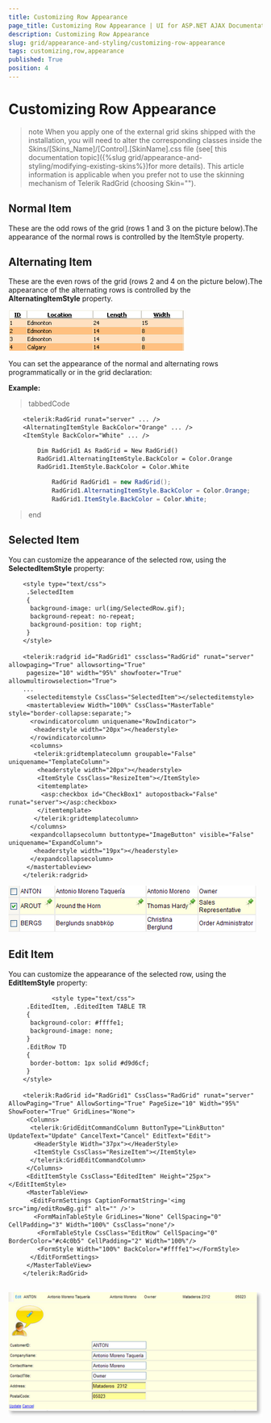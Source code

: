 ```yaml
---
title: Customizing Row Appearance
page_title: Customizing Row Appearance | UI for ASP.NET AJAX Documentation
description: Customizing Row Appearance
slug: grid/appearance-and-styling/customizing-row-appearance
tags: customizing,row,appearance
published: True
position: 4
---
```


# Customizing Row Appearance



>note When you apply one of the external grid skins shipped with the installation, you will need to alter the corresponding classes inside the Skins/[Skins_Name]/[Control].[SkinName].css file (see[ this documentation topic]({%slug grid/appearance-and-styling/modifying-existing-skins%})for more details). This article information is applicable when you prefer not to use the skinning mechanism of Telerik RadGrid (choosing Skin="").
>


## Normal Item

These are the odd rows of the grid (rows 1 and 3 on the picture below).The appearance of the normal rows is controlled by the ItemStyle property.

## Alternating Item

These are the even rows of the grid (rows 2 and 4 on the picture below).The appearance of the alternating rows is controlled by the __AlternatingItemStyle__ property.

![Normal and Alternating rows](images/grd_normal_alternating_styles.png)

You can set the appearance of the normal and alternating rows programmatically or in the grid declaration:

__Example:__

>tabbedCode

````ASPNET
	<telerik:RadGrid runat="server" ... />
	<AlternatingItemStyle BackColor="Orange" ... />
	<ItemStyle BackColor="White" ... />
````
````VB.NET
	    Dim RadGrid1 As RadGrid = New RadGrid()
	    RadGrid1.AlternatingItemStyle.BackColor = Color.Orange
	    RadGrid1.ItemStyle.BackColor = Color.White
````
````C#
	        RadGrid RadGrid1 = new RadGrid();
	        RadGrid1.AlternatingItemStyle.BackColor = Color.Orange;
	        RadGrid1.ItemStyle.BackColor = Color.White;
````
>end

## Selected Item

You can customize the appearance of the selected row, using the __SelectedItemStyle__ property:

````ASPNET
	<style type="text/css">
	 .SelectedItem
	 {
	  background-image: url(img/SelectedRow.gif);
	  background-repeat: no-repeat;
	  background-position: top right;
	 }
	</style>
	
	<telerik:radgrid id="RadGrid1" cssclass="RadGrid" runat="server" allowpaging="True" allowsorting="True"
	 pagesize="10" width="95%" showfooter="True" allowmultirowselection="True">
	...
	 <selecteditemstyle CssClass="SelectedItem"></selecteditemstyle>
	 <mastertableview Width="100%" CssClass="MasterTable" style="border-collapse:separate;">
	  <rowindicatorcolumn uniquename="RowIndicator">
	   <headerstyle width="20px"></headerstyle>
	  </rowindicatorcolumn>
	  <columns>
	   <telerik:gridtemplatecolumn groupable="False" uniquename="TemplateColumn">
	    <headerstyle width="20px"></headerstyle>
	    <ItemStyle CssClass="ResizeItem"></ItemStyle>
	    <itemtemplate>
	     <asp:checkbox id="CheckBox1" autopostback="False" runat="server"></asp:checkbox>
	    </itemtemplate>
	   </telerik:gridtemplatecolumn>
	  </columns>
	  <expandcollapsecolumn buttontype="ImageButton" visible="False" uniquename="ExpandColumn">
	   <headerstyle width="19px"></headerstyle>
	  </expandcollapsecolumn>
	 </mastertableview>
	</telerik:radgrid>         
````



![SelectedItemStyle](images/grd_SelectedItemStyle.png)

## Edit Item

You can customize the appearance of the selected row, using the __EditItemStyle__ property:

````ASPNET
	        <style type="text/css">
	 .EditedItem, .EditedItem TABLE TR
	 {
	  background-color: #ffffe1;
	  background-image: none;
	 }
	 .EditRow TD
	 {
	  border-bottom: 1px solid #d9d6cf;
	 }
	</style>
	
	<telerik:RadGrid id="RadGrid1" CssClass="RadGrid" runat="server" AllowPaging="True" AllowSorting="True" PageSize="10" Width="95%" ShowFooter="True" GridLines="None">
	 <Columns>
	  <telerik:GridEditCommandColumn ButtonType="LinkButton" UpdateText="Update" CancelText="Cancel" EditText="Edit">
	   <HeaderStyle Width="37px"></HeaderStyle>
	   <ItemStyle CssClass="ResizeItem"></ItemStyle>
	  </telerik:GridEditCommandColumn>
	 </Columns>
	 <EditItemStyle CssClass="EditedItem" Height="25px"></EditItemStyle>
	 <MasterTableView>
	  <EditFormSettings CaptionFormatString='<img src="img/editRowBg.gif" alt="" />'>
	   <FormMainTableStyle GridLines="None" CellSpacing="0" CellPadding="3" Width="100%" CssClass="none"/>
	    <FormTableStyle CssClass="EditRow" CellSpacing="0" BorderColor="#c4c0b5" CellPadding="2" Width="100%"/>
	    <FormStyle Width="100%" BackColor="#ffffe1"></FormStyle>
	  </EditFormSettings>
	 </MasterTableView>
	</telerik:RadGrid>
	         
````



![](images/grd_EditItemStyle_thumb.png)
